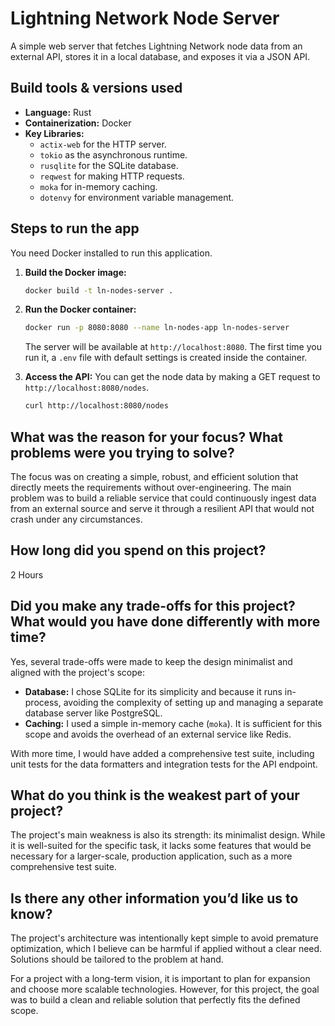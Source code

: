 # Lightning Network Node Server

A simple web server that fetches Lightning Network node data from an external API, stores it in a local database, and exposes it via a JSON API.

## Build tools & versions used

*   **Language:** Rust
*   **Containerization:** Docker
*   **Key Libraries:**
    *   `actix-web` for the HTTP server.
    *   `tokio` as the asynchronous runtime.
    *   `rusqlite` for the SQLite database.
    *   `reqwest` for making HTTP requests.
    *   `moka` for in-memory caching.
    *   `dotenvy` for environment variable management.

## Steps to run the app

You need Docker installed to run this application.

1.  **Build the Docker image:**
    ```sh
    docker build -t ln-nodes-server .
    ```

2.  **Run the Docker container:**
    ```sh
    docker run -p 8080:8080 --name ln-nodes-app ln-nodes-server
    ```
    The server will be available at `http://localhost:8080`. The first time you run it, a `.env` file with default settings is created inside the container.

3.  **Access the API:**
    You can get the node data by making a GET request to `http://localhost:8080/nodes`.
    ```sh
    curl http://localhost:8080/nodes
    ```

## What was the reason for your focus? What problems were you trying to solve?

The focus was on creating a simple, robust, and efficient solution that directly meets the requirements without over-engineering. The main problem was to build a reliable service that could continuously ingest data from an external source and serve it through a resilient API that would not crash under any circumstances.

## How long did you spend on this project?

2 Hours

## Did you make any trade-offs for this project? What would you have done differently with more time?

Yes, several trade-offs were made to keep the design minimalist and aligned with the project's scope:

*   **Database:** I chose SQLite for its simplicity and because it runs in-process, avoiding the complexity of setting up and managing a separate database server like PostgreSQL.
*   **Caching:** I used a simple in-memory cache (`moka`). It is sufficient for this scope and avoids the overhead of an external service like Redis.

With more time, I would have added a comprehensive test suite, including unit tests for the data formatters and integration tests for the API endpoint.

## What do you think is the weakest part of your project?

The project's main weakness is also its strength: its minimalist design. While it is well-suited for the specific task, it lacks some features that would be necessary for a larger-scale, production application, such as a more comprehensive test suite.

## Is there any other information you’d like us to know?

The project's architecture was intentionally kept simple to avoid premature optimization, which I believe can be harmful if applied without a clear need. Solutions should be tailored to the problem at hand.

For a project with a long-term vision, it is important to plan for expansion and choose more scalable technologies. However, for this project, the goal was to build a clean and reliable solution that perfectly fits the defined scope.
